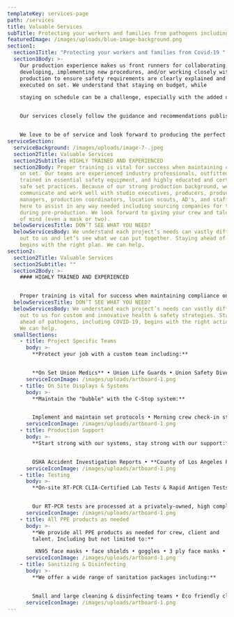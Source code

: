 ```yaml
---
templateKey: services-page
path: /services
title: Valuable Services
subTitle: Protecting your workers and families from pathogens including Covid-19
featuredImage: /images/uploads/blue-image-background.png
section1:
  section1Title: "Protecting your workers and families from Covid-19 "
  section1Body: >-
    Our production experience makes us front runners for collaborating,
    developing, implementing new procedures, and/or working closely with
    production to ensure safety requirements are clearly explained and properly
    executed on set. We understand that staying on budget, while

    staying on schedule can be a challenge, especially with the added duty of protecting the health and safety of our crews, talent, and families from COVID-19 exposure. We approach this responsibility with reverence and respect, knowing one careless move can put us all at risk.


    Our services closely follow the guidance and recommendations published by the CDC, OSHA, DGA, SAG•AFTRA, TASK FORCE, AICP, IATSE, Local 80, and more.


    We love to be of service and look forward to producing the perfect Safety Compliance Package for your next project!
serviceSection:
  serviceBackground: /images/uploads/image-7-.jpeg
  section2Title: Valuable Services
  section2Subtitle: HIGHLY TRAINED AND EXPERIENCED
  section2Body: Proper training is vital for success when maintaining compliance
    on set. Our teams are experienced industry professionals, outfitted and
    trained in essential safety equipment, and highly educated and certified in
    safe set practices. Because of our strong production background, we
    communicate and work well with studio executives, producers, production
    managers, production coordinators, location scouts, AD's, and staff. We are
    here to assist in any way needed including sourcing companies for testing
    during pre-production. We look forward to giving your crew and talent peace
    of mind (even a mask or two).
  belowServicesTitle: DON’T SEE WHAT YOU NEED?
  belowServicesBody: We understand each project’s needs can vastly differ. Reach
    out to us and let’s see what we can put together. Staying ahead of COVID-19
    begins with the right plan. We can help.
section2:
  section2Title: Valuable Services
  section2Subtitle: ""
  section2Body: >-
    #### HIGHLY TRAINED AND EXPERIENCED


    Proper training is vital for success when maintaining compliance on set. Our teams are experienced industry professionals, outfitted and trained in essential safety equipment, and highly educated and certified in safe set practices.  Because of our strong production background, we communicate and work well with studio executives, producers, production managers, production coordinators, location scouts, AD's, and staff.  We look forward to giving you, your clients, staff, crew and talent peace of mind (and also a mask or two).  We look forward to giving your crew and talent peace of mind (even a mask or two).
  belowServicesTitle: DON’T SEE WHAT YOU NEED?
  belowServicesBody: We understand each project’s needs can vastly differ. Reach
    out to us for custom and innovative health & safety strategies. Staying
    ahead of pathogens, including COVID-19, begins with the right action plan.
    We can help.
  smallSections:
    - title: Project Specific Teams
      body: >-
        **Protect your job with a custom team including:** 


        **On Set Union Medics** • Union Life Guards • Union Safety Divers • Dive Masters • Marine Coordinators • **Trained in Hyperbaric Medicine** • Multiple course completion certifications: Covid Compliance officers (C19CO) • Health & Safety Supervisors • Safety Monitors • Screeners • Covid-19 Compliance Officers (CCO) • Covid-19 Compliance Directors • On-Call Nurses & Doctors
      serviceIconImage: /images/uploads/artboard-1.png
    - title: On Site Displays & Systems
      body: >-
        **Maintain the "bubble" with the C-Stop system:**


        Implement and maintain set protocols • Morning crew check-in stations (including paperwork and reports) • **open & discrete lines of communication with production, clients & studio executives** • daily action plans designed for each unique production • PODs • Zones • Laminated signage • privacy folders • marking equipment • color coded wrist bands and more.
      serviceIconImage: /images/uploads/artboard-1.png
    - title: Production Support
      body: >-
        **Start strong with our systems, stay strong with our support:**


        OSHA Accident Investigation Reports • **County of Los Angeles Public Health Protocol checklist •** General Safety Guidelines for all crew & talent (including extras) • **Safe Way Forward protocols** • Model Injury and Illness Prevention Program for Employers with Seasonal or Intermittent Workers (including IIPP contact lists & logs)
      serviceIconImage: /images/uploads/artboard-1.png
    - title: Testing
      body: >-
        **On-site RT-PCR CLIA-Certified Lab Tests & Rapid Antigen Tests:**


        Our RT-PCR tests are processed at a privately-owned, high complexity, HIPAA compliant, CLIA-certified laboratory. All results are returned per LA County and CDC guidelines. Both our Rapid PCR and Antigen tests have been validated and granted their Emergency Use Authorization by the FDA.
      serviceIconImage: /images/uploads/artboard-1.png
    - title: All PPE products as needed
      body: >-
        **We provide all PPE products as needed for crew, client and
        talent. Including but not limited to:**

         KN95 face masks • face shields • goggles • 3 ply face masks • nitrile gloves • gowns • hand sanitizer • disinfectant wipes • coveralls and more.
      serviceIconImage: /images/uploads/artboard-1.png
    - title: Sanitizing & Disinfecting
      body: >-
        **We offer a wide range of sanitation packages including:** 


        Small and large cleaning & disinfecting teams • Eco friendly cleaning partnerships for excessively vast locations • Electrostatic Foggers (backpack) perfect for large areas and spaces • Victory Electrostatic foggers (handheld) perfect for vans, trucks, vehicles, small areas & surfaces, air scrubbers, UV towers, EPA cleaning products and more.
      serviceIconImage: /images/uploads/artboard-1.png
---
```

